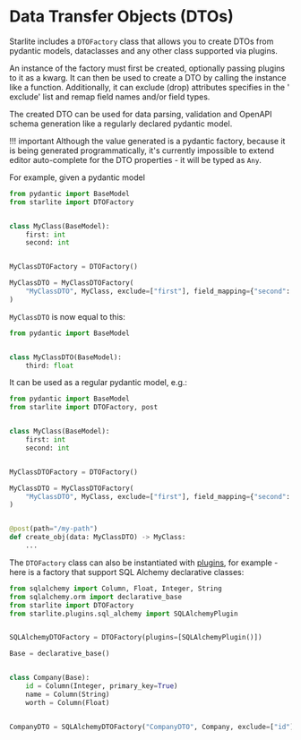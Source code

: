 # Data Transfer Objects (DTOs)

Starlite includes a `DTOFactory` class that allows you to create DTOs from pydantic models, dataclasses and any other
class supported via plugins.

An instance of the factory must first be created, optionally passing plugins to it as a kwarg. It can then be used to
create a DTO by calling the instance like a function. Additionally, it can exclude (drop) attributes specifies in the '
exclude' list and remap field names and/or field types.

The created DTO can be used for data parsing, validation and OpenAPI schema generation like a regularly declared
pydantic model.

!!! important
    Although the value generated is a pydantic factory, because it is being generated programmatically, it's
    currently impossible to extend editor auto-complete for the DTO properties - it will be typed as `Any`.

For example, given a pydantic model

```python
from pydantic import BaseModel
from starlite import DTOFactory


class MyClass(BaseModel):
    first: int
    second: int


MyClassDTOFactory = DTOFactory()

MyClassDTO = MyClassDTOFactory(
    "MyClassDTO", MyClass, exclude=["first"], field_mapping={"second": ("third", float)}
)
```

`MyClassDTO` is now equal to this:

```python
from pydantic import BaseModel


class MyClassDTO(BaseModel):
    third: float
```

It can be used as a regular pydantic model, e.g.:

```python
from pydantic import BaseModel
from starlite import DTOFactory, post


class MyClass(BaseModel):
    first: int
    second: int


MyClassDTOFactory = DTOFactory()

MyClassDTO = MyClassDTOFactory(
    "MyClassDTO", MyClass, exclude=["first"], field_mapping={"second": ("third", float)}
)


@post(path="/my-path")
def create_obj(data: MyClassDTO) -> MyClass:
    ...
```

The `DTOFactory` class can also be instantiated with [plugins](10-plugins.md), for example - here is a factory that
support SQL Alchemy declarative classes:

```python
from sqlalchemy import Column, Float, Integer, String
from sqlalchemy.orm import declarative_base
from starlite import DTOFactory
from starlite.plugins.sql_alchemy import SQLAlchemyPlugin


SQLAlchemyDTOFactory = DTOFactory(plugins=[SQLAlchemyPlugin()])

Base = declarative_base()


class Company(Base):
    id = Column(Integer, primary_key=True)
    name = Column(String)
    worth = Column(Float)


CompanyDTO = SQLAlchemyDTOFactory("CompanyDTO", Company, exclude=["id"])
```
